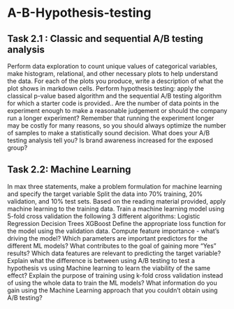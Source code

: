 # A-B-Hypothesis-testing
## Task 2.1 : Classic and sequential A/B testing analysis
Perform data exploration to count unique values of categorical variables, make histogram, relational, and other necessary plots to help understand the data. For each of the plots you produce, write a description of what the plot shows in markdown cells.
Perform hypothesis testing: apply the classical p-value based algorithm and the  sequential A/B testing algorithm for which a starter code is provided..
Are the number of data points in the experiment enough to make a reasonable judgement or should the company run a longer experiment? Remember that running the experiment longer may be costly for many reasons, so you should always optimize the number of samples to make a statistically sound decision.
What does your A/B testing analysis tell you? Is brand awareness increased for the exposed group?
## Task 2.2: Machine Learning
In max three statements, make a problem formulation for machine learning and specify the target variable
Split the data into 70% training, 20% validation, and 10% test sets. 
Based on the reading material provided, apply machine learning to the training data. Train a machine learning model using 5-fold cross validation the following 3 different algorithms:
Logistic Regression 
Decision Trees
XGBoost
Define the appropriate loss function  for the model using the validation data. 
Compute feature importance - what’s driving the model? Which parameters are important predictors for the different ML models? What contributes to the goal of gaining more “Yes” results?
Which data features are relevant to predicting the target variable?
Explain what the difference is between using A/B testing to test a hypothesis vs using Machine learning to learn the viability of the same effect?
Explain the purpose of training using k-fold cross validation instead of using the whole data to train the ML models?
What information do you gain using the Machine Learning approach that you couldn’t obtain using A/B testing?
